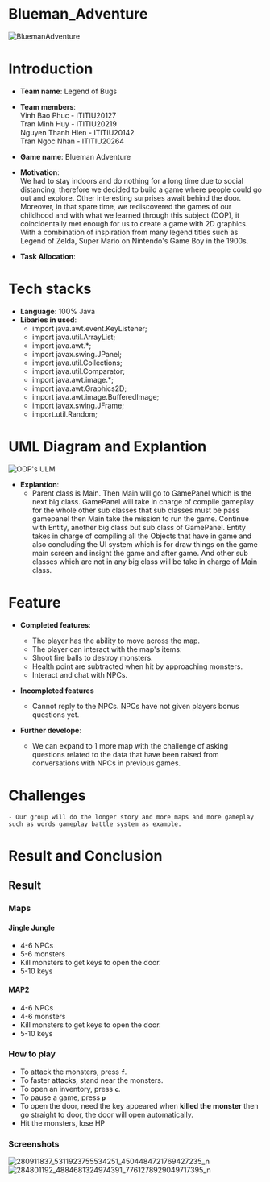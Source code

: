 # Blueman_Adventure
![BluemanAdventure](https://user-images.githubusercontent.com/88697918/170962965-ba8aa900-f737-48f9-b291-f8f050225b83.png)
# Introduction
- **Team name**: Legend of Bugs

- **Team members**:
    <br>
    Vinh Bao Phuc - ITITIU20127 
    <br>
    Tran Minh Huy - ITITIU20219
    <br>
    Nguyen Thanh Hien - ITITIU20142 
    <br> 
    Tran Ngoc Nhan - ITITIU20264 
- **Game name**: Blueman Adventure
- **Motivation**: <br>
We had to stay indoors and do nothing for a long time due to social distancing, therefore we decided to build a game where people could go out and explore. Other interesting surprises await behind the door. <br>
Moreover, in that spare time, we rediscovered the games of our childhood and with what we learned through this subject (OOP), it coincidentally met enough for us to create a game with 2D graphics. With a combination of inspiration from many legend titles such as Legend of Zelda, Super Mario on Nintendo's Game Boy in the 1900s.<br>
- **Task Allocation**:
# Tech stacks
- **Language**: 100% Java
- **Libaries in used**:
    - import java.awt.event.KeyListener;
    - import java.util.ArrayList;
    - import java.awt.*;
    - import javax.swing.JPanel;
    - import java.util.Collections;
    - import java.util.Comparator;
    - import java.awt.image.*;
    - import java.awt.Graphics2D;
    - import java.awt.image.BufferedImage;
    - import javax.swing.JFrame;
    - import.util.Random;
# UML Diagram and Explantion
![OOP's ULM](https://user-images.githubusercontent.com/88697918/172899439-9cfb8710-b84c-46d5-b53e-270ac09260f9.png)

- **Explantion**:
    - Parent class is Main. Then Main will go to GamePanel which is the next big class. GamePanel will take in charge of compile gameplay for the whole other sub classes that sub classes must be pass gamepanel then Main take the mission to run the game. Continue with Entity, another big class but sub class of GamePanel. Entity takes in charge of compiling all the Objects that have in game and also concluding the UI system which is for draw things on the game main screen and insight the game and after game. And other sub classes which are not in any big class will be take in charge of Main class.
# Feature
- **Completed features**:
    - The player has the ability to move across the map. 
    - The player can interact with the map's items: 
    + Shoot fire balls to destroy monsters. 
    + Health point are subtracted when hit by approaching monsters. 
    + Interact and chat with NPCs. 
    
- **Incompleted features**
    + Cannot reply to the NPCs. 
NPCs have not given players bonus questions yet. 
- **Further develope**:
    + We can expand to 1 more map with the challenge of asking questions related to the data that have been raised from conversations with NPCs in previous games.

# Challenges
    - Our group will do the longer story and more maps and more gameplay such as words gameplay battle system as example.

# Result and Conclusion
## Result 
### Maps 
#### Jingle Jungle
- 4-6 NPCs 
- 5-6 monsters 
- Kill monsters to get keys to open the door.
- 5-10 keys


#### MAP2

- 4-6 NPCs 
- 4-6 monsters 
- Kill monsters to get keys to open the door.
- 5-10 keys

### How to play 
- To attack the monsters, press <code>**f**</code>.
- To faster attacks, stand near the monsters.
- To open an inventory, press <code>**c**</code>.
- To pause a game, press <code>**p**</code>
- To open the door, need the key appeared when **killed the monster** then go straight to door, the door will open automatically.
- Hit the monsters, lose HP

### Screenshots   
![280911837_5311923755534251_4504484721769427235_n](https://user-images.githubusercontent.com/88546384/172925997-afa804d8-2d0d-4a29-85c0-6820b9e901a8.png) 
![284801192_4884681324974391_7761278929049717395_n](https://user-images.githubusercontent.com/88546384/172926126-f942f73f-0c43-42f7-ae42-ab1afb89df56.png) 
